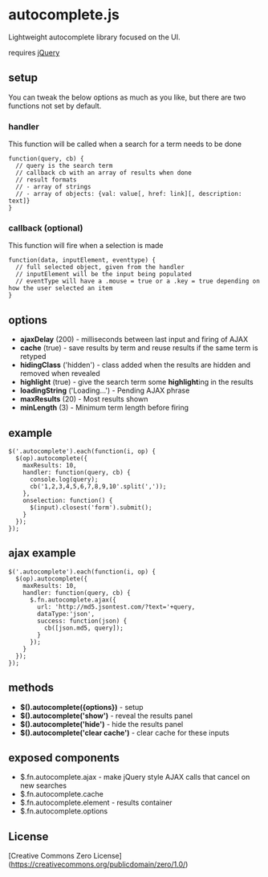 # autocomplete.js
Lightweight autocomplete library focused on the UI.

requires [jQuery](http://code.jquery.com/)

## setup
You can tweak the below options as much as you like, but there are two functions not set by default.

### handler
This function will be called when a search for a term needs to be done

    function(query, cb) {
      // query is the search term
      // callback cb with an array of results when done
      // result formats
      // - array of strings
      // - array of objects: {val: value[, href: link][, description: text]}
    }

### callback (optional)
This function will fire when a selection is made

    function(data, inputElement, eventtype) {
      // full selected object, given from the handler
      // inputElement will be the input being populated
      // eventType will have a .mouse = true or a .key = true depending on how the user selected an item
    }

## options
* **ajaxDelay** (200) - milliseconds between last input and firing of AJAX
* **cache** (true) - save results by term and reuse results if the same term is retyped
* **hidingClass** ('hidden') - class added when the results are hidden and removed when revealed
* **highlight** (true) - give the search term some **highlight**ing in the results
* **loadingString** ('Loading...') - Pending AJAX phrase
* **maxResults** (20) - Most results shown
* **minLength** (3) - Minimum term length before firing

## example
    $('.autocomplete').each(function(i, op) {
      $(op).autocomplete({
        maxResults: 10,
        handler: function(query, cb) {
          console.log(query);
          cb('1,2,3,4,5,6,7,8,9,10'.split(','));
        },
        onselection: function() {
          $(input).closest('form').submit();
        }
      });
    });

## ajax example
    $('.autocomplete').each(function(i, op) {
      $(op).autocomplete({
        maxResults: 10,
        handler: function(query, cb) {
          $.fn.autocomplete.ajax({
            url: 'http://md5.jsontest.com/?text='+query,
            dataType:'json',
            success: function(json) {
              cb([json.md5, query]);
            }
          });
        }
      });
    });

## methods
* **$().autocomplete({options})** - setup
* **$().autocomplete('show')** - reveal the results panel
* **$().autocomplete('hide')** - hide the results panel
* **$().autocomplete('clear cache')** - clear cache for these inputs

## exposed components
* $.fn.autocomplete.ajax - make jQuery style AJAX calls that cancel on new searches
* $.fn.autocomplete.cache
* $.fn.autocomplete.element - results container
* $.fn.autocomplete.options

## License
[Creative Commons Zero License] (https://creativecommons.org/publicdomain/zero/1.0/)